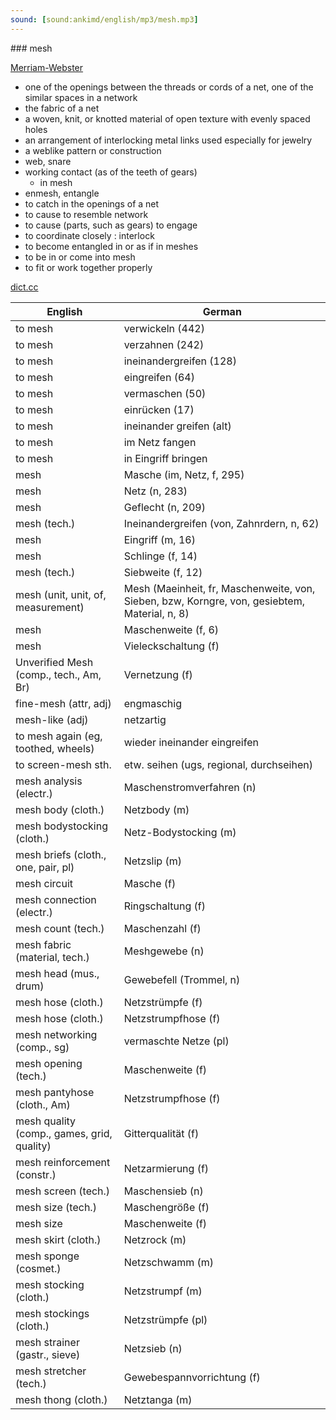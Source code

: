 ```yaml
---
sound: [sound:ankimd/english/mp3/mesh.mp3]
---
```


\### mesh

[Merriam-Webster](https://www.merriam-webster.com/dictionary/mesh)

- one of the openings between the threads or cords of a net, one of the similar spaces in a network
- the fabric of a net
- a woven, knit, or knotted material of open texture with evenly spaced holes
- an arrangement of interlocking metal links used especially for jewelry
- a weblike pattern or construction
- web, snare
- working contact (as of the teeth of gears)
    - in mesh
- enmesh, entangle
- to catch in the openings of a net
- to cause to resemble network
- to cause (parts, such as gears) to engage
- to coordinate closely : interlock
- to become entangled in or as if in meshes
- to be in or come into mesh
- to fit or work together properly

[dict.cc](https://www.dict.cc/mesh)

| English        | German       |
| -------------- | ------------ |
| to mesh | verwickeln (442) |
| to mesh | verzahnen (242) |
| to mesh | ineinandergreifen (128) |
| to mesh | eingreifen (64) |
| to mesh | vermaschen (50) |
| to mesh | einrücken (17) |
| to mesh | ineinander greifen (alt) |
| to mesh | im Netz fangen |
| to mesh | in Eingriff bringen |
| mesh | Masche (im, Netz, f, 295) |
| mesh | Netz (n, 283) |
| mesh | Geflecht (n, 209) |
| mesh (tech.) | Ineinandergreifen (von, Zahnrdern, n, 62) |
| mesh | Eingriff (m, 16) |
| mesh | Schlinge (f, 14) |
| mesh (tech.) | Siebweite (f, 12) |
| mesh (unit, unit, of, measurement) | Mesh (Maeinheit, fr, Maschenweite, von, Sieben, bzw, Korngre, von, gesiebtem, Material, n, 8) |
| mesh | Maschenweite (f, 6) |
| mesh | Vieleckschaltung (f) |
| Unverified Mesh (comp., tech., Am, Br) | Vernetzung (f) |
| fine-mesh (attr, adj) | engmaschig |
| mesh-like (adj) | netzartig |
| to mesh again (eg, toothed, wheels) | wieder ineinander eingreifen |
| to screen-mesh sth. | etw. seihen (ugs, regional, durchseihen) |
| mesh analysis (electr.) | Maschenstromverfahren (n) |
| mesh body (cloth.) | Netzbody (m) |
| mesh bodystocking (cloth.) | Netz-Bodystocking (m) |
| mesh briefs (cloth., one, pair, pl) | Netzslip (m) |
| mesh circuit | Masche (f) |
| mesh connection (electr.) | Ringschaltung (f) |
| mesh count (tech.) | Maschenzahl (f) |
| mesh fabric (material, tech.) | Meshgewebe (n) |
| mesh head (mus., drum) | Gewebefell (Trommel, n) |
| mesh hose (cloth.) | Netzstrümpfe (f) |
| mesh hose (cloth.) | Netzstrumpfhose (f) |
| mesh networking (comp., sg) | vermaschte Netze (pl) |
| mesh opening (tech.) | Maschenweite (f) |
| mesh pantyhose (cloth., Am) | Netzstrumpfhose (f) |
| mesh quality (comp., games, grid, quality) | Gitterqualität (f) |
| mesh reinforcement (constr.) | Netzarmierung (f) |
| mesh screen (tech.) | Maschensieb (n) |
| mesh size (tech.) | Maschengröße (f) |
| mesh size | Maschenweite (f) |
| mesh skirt (cloth.) | Netzrock (m) |
| mesh sponge (cosmet.) | Netzschwamm (m) |
| mesh stocking (cloth.) | Netzstrumpf (m) |
| mesh stockings (cloth.) | Netzstrümpfe (pl) |
| mesh strainer (gastr., sieve) | Netzsieb (n) |
| mesh stretcher (tech.) | Gewebespannvorrichtung (f) |
| mesh thong (cloth.) | Netztanga (m) |
